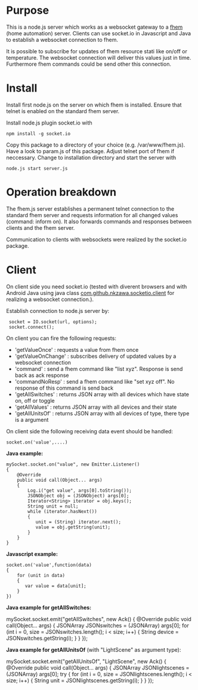 # Purpose

This is a node.js server which works as a websocket gateway to a [fhem](http://fhem.de) (home automation) server.
Clients can use socket.io in Javascript and Java to establish a websocket connection to fhem.

It is possible to subscribe for updates of fhem resource stati like on/off or temperature.
The websocket connection will deliver this values just in time. Furthermore fhem commands could be send other this connection.

# Install

Install first node.js on the server on which fhem is installed. 
Ensure that telnet is enabled on the standard fhem server.

Install node.js plugin socket.io with

    npm install -g socket.io

Copy this package to a directory of your choice (e.g. /var/www/fhem.js).
Have a look to param.js of this package. Adjust telnet port of fhem if neccessary.
Change to installation directory and start the server with

    node.js start server.js

# Operation breakdown

The fhem.js server establishes a permanent telnet connection to the standard fhem server and requests information for all changed values (command: inform on). It also forwards commands and responses between clients and the fhem server.

Communication to clients with websockets were realized by the socket.io package.

# Client

On client side you need socket.io (tested with diverent browsers and with Android Java using java class [com.github.nkzawa.socketio.client](https://github.com/nkzawa/socket.io-client.java) for realizing a websocket connection.).

Establish connection to node.js server by:

     socket = IO.socket(url, options);        
     socket.connect();

On client you can fire the following requests:

  * 'getValueOnce'     : requests a value from fhem once
  * 'getValueOnChange' : subscribes delivery of updated values by a websocket connection
  * 'command'          : send a fhem command like "list xyz". Response is send back as ack response
  * 'commandNoResp'    : send a fhem command like "set xyz off". No response of this command is send back
  * 'getAllSwitches'   : returns JSON array with all devices which have state on, off or toggle
  * 'getAllValues'     : returns JSON array with all devices and their state
  * 'getAllUnitsOf'    : returns JSON array with all devices of type, there type is a argument

On client side the following receiving data event should be handled:

    socket.on('value',....) 

**Java example:**

    mySocket.socket.on("value", new Emitter.Listener()
    {
        @Override
        public void call(Object... args)
        {
            Log.i("get value", args[0].toString());
            JSONObject obj = (JSONObject) args[0];
            Iterator<String> iterator = obj.keys();
            String unit = null;
            while (iterator.hasNext())
            {
               unit = (String) iterator.next();
               value = obj.getString(unit);
            }
        }
    }
      
**Javascript example:**

    socket.on('value',function(data)
    {
        for (unit in data)
        {
           var value = data[unit];
        }
    })

**Java example for getAllSwitches:**

   mySocket.socket.emit("getAllSwitches", new Ack()
   {
      @Override
      public void call(Object... args)
      {
         JSONArray JSONswitches = (JSONArray) args[0];
         for (int i = 0, size = JSONswitches.length(); i < size; i++)
         {
            String device = JSONswitches.getString(i);
         }
      }
   });

**Java example for getAllUnitsOf** (with "LightScene" as argument type):

   mySocket.socket.emit("getAllUnitsOf", "LightScene", new Ack()
   {
      @Override
      public void call(Object... args)
      {
         JSONArray JSONlightscenes = (JSONArray) args[0];
         try
         {
            for (int i = 0, size = JSONlightscenes.length(); i < size; i++)
            {
               String unit = JSONlightscenes.getString(i);
         }
      }
   });
